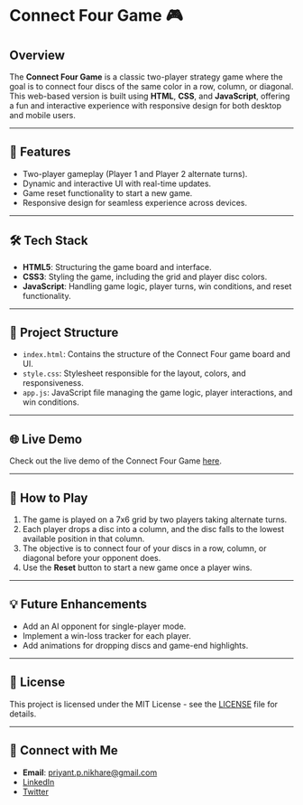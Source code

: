 # Connect Four Game 🎮

## Overview
The **Connect Four Game** is a classic two-player strategy game where the goal is to connect four discs of the same color in a row, column, or diagonal. This web-based version is built using **HTML**, **CSS**, and **JavaScript**, offering a fun and interactive experience with responsive design for both desktop and mobile users.

---

## 🚀 Features
- Two-player gameplay (Player 1 and Player 2 alternate turns).
- Dynamic and interactive UI with real-time updates.
- Game reset functionality to start a new game.
- Responsive design for seamless experience across devices.

---

## 🛠 Tech Stack
- **HTML5**: Structuring the game board and interface.
- **CSS3**: Styling the game, including the grid and player disc colors.
- **JavaScript**: Handling game logic, player turns, win conditions, and reset functionality.

---

## 📂 Project Structure
- `index.html`: Contains the structure of the Connect Four game board and UI.
- `style.css`: Stylesheet responsible for the layout, colors, and responsiveness.
- `app.js`: JavaScript file managing the game logic, player interactions, and win conditions.

---

## 🌐 Live Demo
Check out the live demo of the Connect Four Game [here](https://priyantnikhare.github.io/FrontEndFolio/Project_4_Connect_Four_Game/Index.htm).

---

## 🎯 How to Play
1. The game is played on a 7x6 grid by two players taking alternate turns.
2. Each player drops a disc into a column, and the disc falls to the lowest available position in that column.
3. The objective is to connect four of your discs in a row, column, or diagonal before your opponent does.
4. Use the **Reset** button to start a new game once a player wins.

---

## 💡 Future Enhancements
- Add an AI opponent for single-player mode.
- Implement a win-loss tracker for each player.
- Add animations for dropping discs and game-end highlights.

---

## 📄 License
This project is licensed under the MIT License - see the [LICENSE](LICENSE) file for details.

---

## 🔗 Connect with Me
- **Email**: priyant.p.nikhare@gmail.com
- [LinkedIn](https://www.linkedin.com/in/nikharepriyant)
- [Twitter](https://twitter.com/Priyant_Nikhare)
